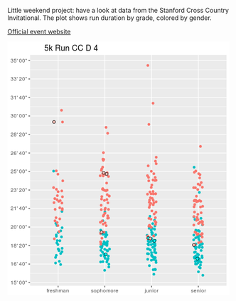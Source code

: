 Little weekend project: have a look at data from the Stanford Cross Country
Invitational. The plot shows run duration by grade, colored by gender.

[Official event website](https://gostanford.com/documents/2018/6/11//2018_Invite_XC_HS_Initial_Entry_Info_6_11.pdf?id=13497)

![alt text](https://github.com/aaronferrucci/stanford_xc_invitational_2018/blob/master/plot_all.png "PNG plot")

